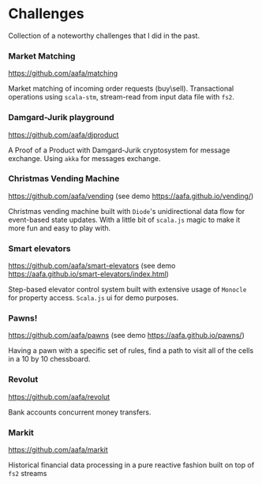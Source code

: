 # Сhallenges
Collection of a noteworthy challenges that I did in the past.

### Market Matching
https://github.com/aafa/matching

Market matching of incoming order requests (buy\sell). Transactional operations using `scala-stm`, stream-read from input data file with `fs2`.

### Damgard-Jurik playground
https://github.com/aafa/djproduct

A Proof of a Product with Damgard-Jurik cryptosystem for message exchange. Using `akka` for messages exchange.

### Christmas Vending Machine
https://github.com/aafa/vending  (see demo https://aafa.github.io/vending/)

Christmas vending machine built with `Diode`'s unidirectional data flow for event-based state updates.  With a little bit of `scala.js` magic to make it more fun and easy to play with.

### Smart elevators
https://github.com/aafa/smart-elevators  (see demo https://aafa.github.io/smart-elevators/index.html)

Step-based elevator control system built with extensive usage of `Monocle` for property access. `Scala.js` ui for demo purposes.

### Pawns!
https://github.com/aafa/pawns  (see demo https://aafa.github.io/pawns/)

Having a pawn with a specific set of rules, find a path to visit all of the cells in a 10 by 10 chessboard.

### Revolut
https://github.com/aafa/revolut

Bank accounts concurrent money transfers.

### Markit
https://github.com/aafa/markit

Historical financial data processing in a pure reactive fashion built on top of `fs2` streams

